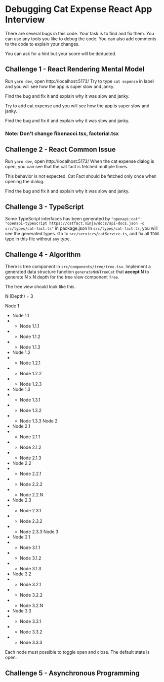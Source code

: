 # Debugging Cat Expense React App Interview

There are several bugs in this code. Your task is to find and fix them. You can use any tools you like to debug the code. You can also add comments to the code to explain your changes.

You can ask for a hint but your score will be deducted.

## Challenge 1 - React Rendering Mental Model
Run `yarn dev`, open http://localhost:5173/
Try to type `cat expense` in label
and you will see how the app is super slow and janky. 

Find the bug and fix it and explain why it was slow and janky.


Try to add cat expense
and you will see how the app is super slow and janky. 

Find the bug and fix it and explain why it was slow and janky.

### Note: Don't change fibonacci.tsx, factorial.tsx

## Challenge 2 - React Common Issue
Run `yarn dev`, open http://localhost:5173/
When the cat expense dialog is open, you can see that the cat fact is fetched multiple times.

This behavior is not expected. Cat Fact should be fetched only once when opening the dialog.

Find the bug and fix it and explain why it was slow and janky.

## Challenge 3 - TypeScript

Some TypeScript interfaces has been generated by `"openapi:cat": "openapi-typescript https://catfact.ninja/docs/api-docs.json -o src/types/cat-fact.ts"` in package.json
In `src/types/cat-fact.ts`, you will see the generated types.
Go to `src/services/catService.ts`, and fix all `TOOO` type in this file without `any` type.

## Challenge 4 - Algorithm

There is tree component in `src/components/tree/tree.tsx`.
Implement a generated data structure function `generateNxNTreeCat` that **accept N** to generate N x N depth for the tree view component `Tree`.

The tree view should look like this.

N (Depth) = 3

Node 1
- Node 1.1
- - Node 1.1.1
- - Node 1.1.2
- - Node 1.1.3
- Node 1.2
- - Node 1.2.1
- - Node 1.2.2
- - Node 1.2.3
- Node 1.3
- - Node 1.3.1
- - Node 1.3.2
- - Node 1.3.3
Node 2
- Node 2.1
- - Node 2.1.1
- - Node 2.1.2
- - Node 2.1.3
- Node 2.2
- - Node 2.2.1
- - Node 2.2.2
- - Node 2.2.N
- Node 2.3
- - Node 2.3.1
- - Node 2.3.2
- - Node 2.3.3
Node 3
- Node 3.1
- - Node 3.1.1
- - Node 3.1.2
- - Node 3.1.3
- Node 3.2
- - Node 3.2.1
- - Node 3.2.2
- - Node 3.2.N
- Node 3.3
- - Node 3.3.1
- - Node 3.3.2
- - Node 3.3.3

Each node must possible to toggle open and close. The default state is open.

## Challenge 5 - Asynchronous Programming
[//]: # (TODO:)

